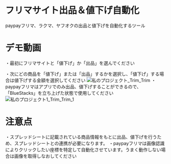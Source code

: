 # フリマサイト出品＆値下げ自動化
 
paypayフリマ、ラクマ、ヤフオクの出品と値下げを自動化するツール
 
# デモ動画
・最初にフリマサイトと「値下げ」か「出品」を選んでください

・次にどの商品を「値下げ」または「出品」するかを選択し、「値下げ」する場合は値下げする金額を選択してください
![私のプロジェクト_Trim_Trim](https://user-images.githubusercontent.com/63486786/154778764-5a57e1a1-3a88-40a3-8068-e7e251ee50e5.gif)
・paypayフリマはアプリでのみ出品、値下げすることができるので、「BlueStacks」を立ち上げた状態で使用してください
![私のプロジェクト1_Trim_Trim_1](https://user-images.githubusercontent.com/63486786/154780242-7c252516-5ce0-4f27-9ed5-d919809b914c.gif)
 
# 注意点
 ・スプレッドシートに記載されている商品情報をもとに出品、値下げを行うため、スプレッドシートとの連携が必要になります。
 ・paypayフリマは画像認識によりクリックしたい座標を特定して自動化させています。うまく動作しない場合は画像を取得しなおしてください
 
